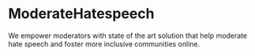 # ModerateHatespeech

We empower moderators with state of the art solution that help moderate hate speech and foster more inclusive communities online. 
